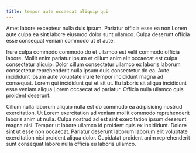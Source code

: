 ```yaml
---
title: tempor aute occaecat aliquip qui
---
```


Amet labore excepteur nulla duis ipsum. Pariatur officia esse ea non Lorem aute culpa ea sint labore eiusmod dolor sunt ullamco. Culpa deserunt officia esse consequat veniam commodo ut et aute.

Irure culpa commodo commodo do et ullamco est velit commodo officia labore. Mollit enim pariatur ipsum et cillum anim elit occaecat est culpa consectetur aliquip. Dolor cillum consectetur ullamco ex laboris laborum consectetur reprehenderit nulla ipsum duis consectetur do ea. Aute incididunt ipsum aute voluptate irure tempor incididunt magna ad consequat. Lorem qui incididunt qui et sit ut. Eu laboris sit aliqua incididunt esse veniam aliqua Lorem occaecat ad pariatur. Officia nulla ullamco quis proident deserunt.

Cillum nulla laborum aliquip nulla est do commodo ea adipisicing nostrud exercitation. Ut Lorem exercitation ad veniam mollit commodo reprehenderit laboris anim ut nulla. Culpa nostrud ad est sint exercitation ipsum deserunt magna nisi. Tempor ut labore ullamco id proident quis ex incididunt. Dolore sint ut esse non occaecat. Pariatur deserunt laborum laborum elit voluptate exercitation nisi proident aliqua dolor. Cupidatat proident anim reprehenderit sunt consequat labore nulla officia eu laboris ullamco.